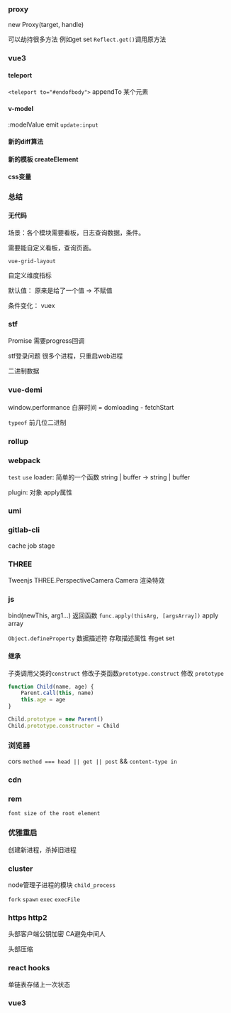 ### proxy
new Proxy(target, handle)

可以劫持很多方法 例如get set
`Reflect.get()`调用原方法

### vue3 

#### teleport
`<teleport to="#endofbody">`
appendTo 某个元素

#### v-model
:modelValue 
emit `update:input`

#### 新的diff算法

#### 新的模板 createElement

#### css变量


### 总结

#### 无代码
场景：各个模块需要看板，日志查询数据，条件。

需要能自定义看板，查询页面。

`vue-grid-layout`


自定义维度指标

默认值： 原来是给了一个值 -> 不赋值

条件变化： vuex

### stf

Promise 需要progress回调

stf登录问题 很多个进程，只重启web进程

二进制数据


### vue-demi





####
window.performance
白屏时间 = domloading - fetchStart


`typeof` 前几位二进制

### rollup

### webpack
`test`  `use`
loader: 简单的一个函数 string | buffer ->  string | buffer

plugin: 对象 apply属性

### umi


### gitlab-cli
cache
job
stage


### THREE
Tweenjs
THREE.PerspectiveCamera Camera
渲染特效


### js
bind(newThis, arg1...) 返回函数
`func.apply(thisArg, [argsArray])`
apply array


`Object.defineProperty`
数据描述符
存取描述属性 有get set

#### 继承
子类调用父类的`construct`
修改子类函数`prototype.construct`
修改 `prototype`

```js
function Child(name, age) {
    Parent.call(this, name)
    this.age = age
}

Child.prototype = new Parent()
Child.prototype.constructor = Child
```

### 浏览器
cors
`method === head || get || post`
&& 
`content-type in`


### cdn

### rem
`font size of the root element`

### 优雅重启
创建新进程，杀掉旧进程

### cluster
node管理子进程的模块
`child_process`

`fork`
`spawn`
`exec`
`execFile`

### https http2
头部客户端公钥加密
CA避免中间人

头部压缩

### react hooks
单链表存储上一次状态

### vue3
